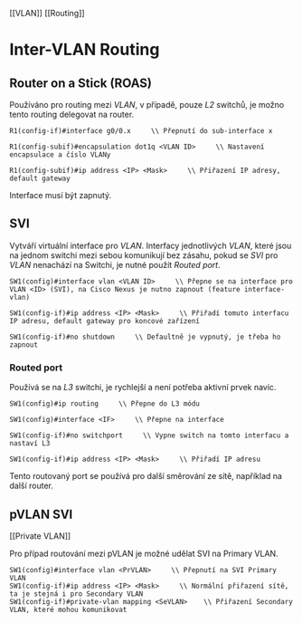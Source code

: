 [[VLAN]] [[Routing]]
# Inter-VLAN Routing

## Router on a Stick (ROAS)

Používáno pro routing mezi *VLAN*, v případě, pouze *L2* switchů, je možno tento routing delegovat na router.

```
R1(config-if)#interface g0/0.x     \\ Přepnutí do sub-interface x 
```

```
R1(config-subif)#encapsulation dot1q <VLAN ID>     \\ Nastavení encapsulace a číslo VLANy
```

```
R1(config-subif)#ip address <IP> <Mask>     \\ Přiřazení IP adresy, default gateway
```

Interface musí být zapnutý.

## SVI

Vytváří virtuální interface pro *VLAN*.
Interfacy jednotlivých *VLAN*, které jsou na jednom switchi mezi sebou komunikují bez zásahu, pokud se *SVI* pro *VLAN* nenachází na Switchi, je nutné použít *Routed port*.

```
SW1(config)#interface vlan <VLAN ID>     \\ Přepne se na interface pro VLAN <ID> (SVI), na Cisco Nexus je nutno zapnout (feature interface-vlan)
```

```
SW1(config-if)#ip address <IP> <Mask>     \\ Přiřadí tomuto interfacu IP adresu, default gateway pro koncové zařízení
```

```
SW1(config-if)#no shutdown     \\ Defaultně je vypnutý, je třeba ho zapnout
```


### Routed port

Používá se na *L3* switchi, je rychlejší a není potřeba aktivní prvek navíc.

```
SW1(config)#ip routing     \\ Přepne do L3 módu
```

```
SW1(config)#interface <IF>     \\ Přepne na interface
```

```
SW1(config-if)#no switchport     \\ Vypne switch na tomto interfacu a nastaví L3
```

```
SW1(config-if)#ip address <IP> <Mask>     \\ Přiřadí IP adresu
```

Tento routovaný port se používá pro další směrování ze sítě, například na další router.

## pVLAN SVI

[[Private VLAN]]

Pro případ routování mezi pVLAN je možné udělat SVI na Primary VLAN.

```
SW1(config)#interface vlan <PrVLAN>     \\ Přepnutí na SVI Primary VLAN
SW1(config-if)#ip address <IP> <Mask>     \\ Normální přiřazení sítě, ta je stejná i pro Secondary VLAN
SW1(config-if)#private-vlan mapping <SeVLAN>    \\ Přiřazení Secondary VLAN, které mohou komunikovat
```